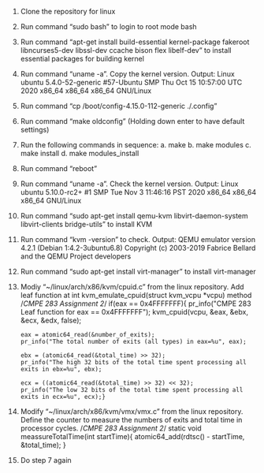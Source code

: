 1.	Clone the repository for linux
2.	Run command “sudo bash” to login to root mode bash
3.	Run command “apt-get install build-essential kernel-package fakeroot libncurses5-dev libssl-dev ccache bison flex libelf-dev” to install essential packages for building kernel
4.	Run command “uname -a”. Copy the kernel version.
Output: Linux ubuntu 5.4.0-52-generic #57-Ubuntu SMP Thu Oct 15 10:57:00 UTC 2020 x86_64 x86_64 x86_64 GNU/Linux
5.	Run command “cp /boot/config-4.15.0-112-generic ./.config”
6.	Run command “make oldconfig” (Holding down enter to have default settings)
7.	Run the following commands in sequence:
a.	make
b.	make modules
c.	make install
d.	make modules_install
8.	Run command “reboot”
9.	Run command “uname -a”. Check the kernel version.
Output: Linux ubuntu 5.10.0-rc2+ #1 SMP Tue Nov 3 11:46:16 PST 2020 x86_64 x86_64 x86_64 GNU/Linux
10.	Run command “sudo apt-get install qemu-kvm libvirt-daemon-system libvirt-clients bridge-utils” to install KVM
11.	Run command “kvm -version” to check.
Output: QEMU emulator version 4.2.1 (Debian 1:4.2-3ubuntu6.8)
Copyright (c) 2003-2019 Fabrice Bellard and the QEMU Project developers 
12.	Run command “sudo apt-get install virt-manager” to install virt-manager
13.	Modiy “~/linux/arch/x86/kvm/cpuid.c” from the linux repository. Add leaf function at int kvm_emulate_cpuid(struct kvm_vcpu *vcpu) method
/*CMPE 283 Assignment 2*/
	if(eax == 0x4FFFFFFF){
		pr_info("CMPE 283 Leaf function for eax == 0x4FFFFFFF");
		kvm_cpuid(vcpu, &eax, &ebx, &ecx, &edx, false);

		eax = atomic64_read(&number_of_exits);
		pr_info("The total number of exits (all types) in eax=%u", eax);

		ebx = (atomic64_read(&total_time) >> 32);
		pr_info("The high 32 bits of the total time spent processing all exits in ebx=%u", ebx);
		
		ecx = ((atomic64_read(&total_time) >> 32) << 32);
		pr_info("The low 32 bits of the total time spent processing all exits in ecx=%u", ecx);}
14.	Modify “~/linux/arch/x86/kvm/vmx/vmx.c” from the linux repository. Define the counter to measure the numbers of exits and total time in processor cycles.
/*CMPE 283 Assignment 2*/
static void meassureTotalTime(int startTime){
	atomic64_add(rdtsc() - startTime, &total_time);
}
15.	Do step 7 again







